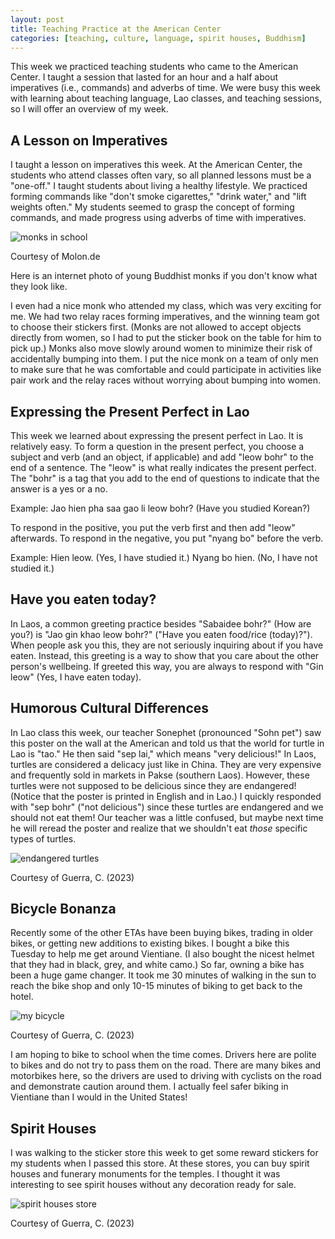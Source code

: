 ```yaml
---
layout: post
title: Teaching Practice at the American Center
categories: [teaching, culture, language, spirit houses, Buddhism]
---
```


This week we practiced teaching students who came to the American Center. I taught a session that lasted for an hour and a half about imperatives (i.e., commands) and adverbs of time. We were busy this week with learning about teaching language, Lao classes, and teaching sessions, so I will offer an overview of my week. 

## A Lesson on Imperatives

I taught a lesson on imperatives this week. At the American Center, the students who attend classes often vary, so all planned lessons must be a "one-off." I taught students about living a healthy lifestyle. We practiced forming commands like "don't smoke cigarettes," "drink water," and "lift weights often." My students seemed to grasp the concept of forming commands, and made progress using adverbs of time with imperatives. 

![monks in school](https://external-content.duckduckgo.com/iu/?u=https%3A%2F%2Fwww.molon.de%2Fgalleries%2FLaos%2FLuangPrabang%2FMonks%2Fimages01%2F08%2520Buddhist%2520monks%2520during%2520class.jpg&f=1&nofb=1&ipt=696547a1f15fdb55607ab197e22a60f563a55b7242fdf14e0aa3121a2c489523&ipo=images)

Courtesy of Molon.de

Here is an internet photo of young Buddhist monks if you don't know what they look like.

I even had a nice monk who attended my class, which was very exciting for me. We had two relay races forming imperatives, and the winning team got to choose their stickers first. (Monks are not allowed to accept objects directly from women, so I had to put the sticker book on the table for him to pick up.) Monks also move slowly around women to minimize their risk of accidentally bumping into them. I put the nice monk on a team of only men to make sure that he was comfortable and could participate in activities like pair work and the relay races without worrying about bumping into women.
 
## Expressing the Present Perfect in Lao

This week we learned about expressing the present perfect in Lao. It is relatively easy. To form a question in the present perfect, you choose a subject and verb (and an object, if applicable) and add "leow bohr" to the end of a sentence. The "leow" is what really indicates the present perfect. The "bohr" is a tag that you add to the end of questions to indicate that the answer is a yes or a no. 

Example: Jao hien pha saa gao li leow bohr? (Have you studied Korean?)

To respond in the positive, you put the verb first and then add "leow" afterwards. To respond in the negative, you put "nyang bo" before the verb.

Example: Hien leow. (Yes, I have studied it.)
Nyang bo hien. (No, I have not studied it.)

## Have you eaten today?

In Laos, a common greeting practice besides "Sabaidee bohr?" (How are you?) is "Jao gin khao leow bohr?" ("Have you eaten food/rice (today)?"). When people ask you this, they are not seriously inquiring about if you have eaten. Instead, this greeting is a way to show that you care about the other person's wellbeing. If greeted this way, you are always to respond with "Gin leow" (Yes, I have eaten today).

## Humorous Cultural Differences

In Lao class this week, our teacher Sonephet (pronounced "Sohn pet") saw this poster on the wall at the American and told us that the world for turtle in Lao is "tao." He then said "sep lai," which means "very delicious!" In Laos, turtles are considered a delicacy just like in China. They are very expensive and frequently sold in markets in Pakse (southern Laos). However, these turtles were not supposed to be delicious since they are endangered! (Notice that the poster is printed in English and in Lao.) I quickly responded with "sep bohr" ("not delicious") since these turtles are endangered and we should not eat them! Our teacher was a little confused, but maybe next time he will reread the poster and realize that we shouldn't eat *those* specific types of turtles.

![endangered turtles](https://lh3.googleusercontent.com/pw/AIL4fc_zL0s8Xd359QIjy6FGh5D6QKKPvAl-FnTmniik9xdNiU9T1Okesrjhkn-Y2QPN6UH_IfKAHcuNm8Coj4alifH3hnRL96b7mCbxuQTy101NG3q4X05_=w1000)

Courtesy of Guerra, C. (2023)

## Bicycle Bonanza

Recently some of the other ETAs have been buying bikes, trading in older bikes, or getting new additions to existing bikes. I bought a bike this Tuesday to help me get around Vientiane. (I also bought the nicest helmet that they had in black, grey, and white camo.) So far, owning a bike has been a huge game changer. It took me 30 minutes of walking in the sun to reach the bike shop and only 10-15 minutes of biking to get back to the hotel.

![my bicycle](https://lh3.googleusercontent.com/pw/AIL4fc_b8LmHy8nSI9XHdIb0VsSPZADsY7NdBLpMHfpNwVSNTnJaficj_F41WVYWlYjkIJQJO7IjXgom4fEg8KCB8LRcQ-5DYgM9HbOZpHmEYiJW2nxqkbgq=w1000)

Courtesy of Guerra, C. (2023)

I am hoping to bike to school when the time comes. Drivers here are polite to bikes and do not try to pass them on the road. There are many bikes and motorbikes here, so the drivers are used to driving with cyclists on the road and demonstrate caution around them. I actually feel safer biking in Vientiane than I would in the United States!

## Spirit Houses

I was walking to the sticker store this week to get some reward stickers for my students when I passed this store. At these stores, you can buy spirit houses and funerary monuments for the temples. I thought it was interesting to see spirit houses without any decoration ready for sale. 

![spirit houses store](https://lh3.googleusercontent.com/pw/AIL4fc8xbrqPq4tETS6XaWBaFcD_Zq7EqbcvZahFBzwUkXPDvALmZWQHLau8wRxlkg3ql0HyRf854JQ8vCf51lqvHEQRES7eJOEEE9TskcXB6f700pdIVOdF=w1000)

Courtesy of Guerra, C. (2023)

<!-- Hello and welcome. The only purpose of this post is to greet you when your site comes alive for the first time.  
This post will demonstrate some of the more common content & elements found in posts.  
Feel free to delete this post when you are ready to publish your first post.  

Lorem ipsum dolor sit amet, consectetur adipiscing elit. Fusce bibendum neque eget nunc mattis eu sollicitudin enim tincidunt. Vestibulum lacus tortor, ultricies id dignissim ac, bibendum in velit.

## Some great heading (h2)

Proin convallis mi ac felis pharetra aliquam. Curabitur dignissim accumsan rutrum. In arcu magna, aliquet vel pretium et, molestie et arcu.


Mauris lobortis nulla et felis ullamcorper bibendum. Phasellus et hendrerit mauris. Proin eget nibh a massa vestibulum pretium. Suspendisse eu nisl a ante aliquet bibendum quis a nunc. Praesent varius interdum vehicula. Aenean risus libero, placerat at vestibulum eget, ultricies eu enim. Praesent nulla tortor, malesuada adipiscing adipiscing sollicitudin, adipiscing eget est.

## Another great heading (h2)

Lorem ipsum dolor sit amet, consectetur adipiscing elit. Fusce bibendum neque eget nunc mattis eu sollicitudin enim tincidunt. Vestibulum lacus tortor, ultricies id dignissim ac, bibendum in velit.

### Some great subheading (h3)

Proin convallis mi ac felis pharetra aliquam. Curabitur dignissim accumsan rutrum. In arcu magna, aliquet vel pretium et, molestie et arcu. Mauris lobortis nulla et felis ullamcorper bibendum.

Phasellus et hendrerit mauris. Proin eget nibh a massa vestibulum pretium. Suspendisse eu nisl a ante aliquet bibendum quis a nunc.

### Some great subheading (h3)

Praesent varius interdum vehicula. Aenean risus libero, placerat at vestibulum eget, ultricies eu enim. Praesent nulla tortor, malesuada adipiscing adipiscing sollicitudin, adipiscing eget est.

> This quote will *change* your life. It will reveal the <i>secrets</i> of the universe, and all the wonders of humanity. Don't <em>misuse</em> it.

Lorem ipsum dolor sit amet, consectetur adipiscing elit. Fusce bibendum neque eget nunc mattis eu sollicitudin enim tincidunt.

### Some great subheading (h3)

Vestibulum lacus tortor, ultricies id dignissim ac, bibendum in velit. Proin convallis mi ac felis pharetra aliquam. Curabitur dignissim accumsan rutrum.

In arcu magna, aliquet vel pretium et, molestie et arcu. Mauris lobortis nulla et felis ullamcorper bibendum. Phasellus et hendrerit mauris.

#### You might want a sub-subheading (h4)

In arcu magna, aliquet vel pretium et, molestie et arcu. Mauris lobortis nulla et felis ullamcorper bibendum. Phasellus et hendrerit mauris.

In arcu magna, aliquet vel pretium et, molestie et arcu. Mauris lobortis nulla et felis ullamcorper bibendum. Phasellus et hendrerit mauris.

#### But it's probably overkill (h4)

In arcu magna, aliquet vel pretium et, molestie et arcu. Mauris lobortis nulla et felis ullamcorper bibendum. Phasellus et hendrerit mauris.

##### Could be a smaller sub-heading, `pacman` (h5)

In arcu magna, aliquet vel pretium et, molestie et arcu. Mauris lobortis nulla et felis ullamcorper bibendum. Phasellus et hendrerit mauris.

###### Small yet significant sub-heading  (h6)

In arcu magna, aliquet vel pretium et, molestie et arcu. Mauris lobortis nulla et felis ullamcorper bibendum. Phasellus et hendrerit mauris.

### Highlight the code please!!

{% highlight c %}
float Q_rsqrt( float number )
{
	long i;
	float x2, y;
	const float threehalfs = 1.5F;

	x2 = number * 0.5F;
	y  = number;
	i  = * ( long * ) &y;                       // evil floating point bit level hacking
	i  = 0x5f3759df - ( i >> 1 );               // what the fuck? 
	y  = * ( float * ) &i;
	y  = y * ( threehalfs - ( x2 * y * y ) );   // 1st iteration
//	y  = y * ( threehalfs - ( x2 * y * y ) );   // 2nd iteration, this can be removed

	return y;
}
{% endhighlight %}

### Oh hai, an unordered list!!

In arcu magna, aliquet vel pretium et, molestie et arcu. Mauris lobortis nulla et felis ullamcorper bibendum. Phasellus et hendrerit mauris.

- First item, yo
- Second item, dawg
- Third item, what what?!
- Fourth item, fo sheezy my neezy

### Oh hai, an ordered list!!

In arcu magna, aliquet vel pretium et, molestie et arcu. Mauris lobortis nulla et felis ullamcorper bibendum. Phasellus et hendrerit mauris.

1. First item, yo
2. Second item, dawg
3. Third item, what what?!
4. Fourth item, fo sheezy my neezy

## Headings are cool! (h2)

Proin eget nibh a massa vestibulum pretium. Suspendisse eu nisl a ante aliquet bibendum quis a nunc. Praesent varius interdum vehicula. Aenean risus libero, placerat at vestibulum eget, ultricies eu enim. Praesent nulla tortor, malesuada adipiscing adipiscing sollicitudin, adipiscing eget est.

Praesent nulla tortor, malesuada adipiscing adipiscing sollicitudin, adipiscing eget est.

Proin eget nibh a massa vestibulum pretium. Suspendisse eu nisl a ante aliquet bibendum quis a nunc.

### Tables

Title 1               | Title 2               | Title 3               | Title 4
--------------------- | --------------------- | --------------------- | ---------------------
lorem                 | lorem ipsum           | lorem ipsum dolor     | lorem ipsum dolor sit
lorem ipsum dolor sit | lorem ipsum dolor sit | lorem ipsum dolor sit | lorem ipsum dolor sit
lorem ipsum dolor sit | lorem ipsum dolor sit | lorem ipsum dolor sit | lorem ipsum dolor sit
lorem ipsum dolor sit | lorem ipsum dolor sit | lorem ipsum dolor sit | lorem ipsum dolor sit

Title 1 | Title 2 | Title 3 | Title 4
--- | --- | --- | ---
lorem | lorem ipsum | lorem ipsum dolor | lorem ipsum dolor sit
lorem ipsum dolor sit amet | lorem ipsum dolor sit amet consectetur | lorem ipsum dolor sit amet | lorem ipsum dolor sit
lorem ipsum dolor | lorem ipsum | lorem | lorem ipsum
lorem ipsum dolor | lorem ipsum dolor sit | lorem ipsum dolor sit amet | lorem ipsum dolor sit amet consectetur -->
